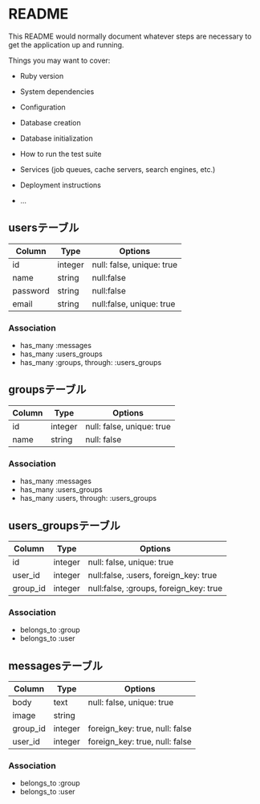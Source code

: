 # README

This README would normally document whatever steps are necessary to get the
application up and running.

Things you may want to cover:

* Ruby version

* System dependencies

* Configuration

* Database creation

* Database initialization

* How to run the test suite

* Services (job queues, cache servers, search engines, etc.)

* Deployment instructions

* ...

## usersテーブル

|Column|Type|Options|
|------|----|-------|
|id|integer|null: false, unique: true|
|name|string|null:false|
|password|string|null:false|
|email|string|null:false, unique: true|

### Association
- has_many :messages
- has_many :users_groups
- has_many :groups, through: :users_groups

## groupsテーブル

|Column|Type|Options|
|------|----|-------|
|id|integer|null: false, unique: true|
|name|string|null: false|

### Association
- has_many :messages
- has_many :users_groups
- has_many :users, through: :users_groups

## users_groupsテーブル

|Column|Type|Options|
|------|----|-------|
|id|integer|null: false, unique: true|
|user_id|integer|null:false, :users, foreign_key: true|
|group_id|integer|null:false, :groups, foreign_key: true|

### Association
- belongs_to :group
- belongs_to :user 


## messagesテーブル

|Column|Type|Options|
|------|----|-------|
|body|text|null: false, unique: true|
|image|string||
|group_id|integer|foreign_key: true, null: false|
|user_id|integer|foreign_key: true, null: false|

### Association
- belongs_to :group
- belongs_to :user 

